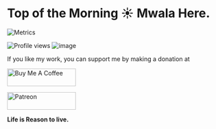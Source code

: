 # Top of the Morning ☀️ Mwala Here.

![Metrics](https://metrics.lecoq.io/mwala-zm)  

![Profile views](https://gpvc.arturio.dev/mwala-zm) ![image](https://www.codewars.com/users/mwala-zm/badges/micro)


If you like my work, you can support me by making a donation at <br>

<a href="https://www.buymeacoffee.com/mwala" target="_blank"><img src="https://cdn.buymeacoffee.com/buttons/default-orange.png" alt="Buy Me A Coffee" height="41" width="160"></a>

<!--Patreon link-->

<a href="https://www.patreon.com/theraidzeropodcast">
  <img src="https://c5.patreon.com/external/logo/become_a_patron_button@2x.png" width="160" height="41" alt="Patreon">
</a><br>

<b>Life is Reason to live.</b>
